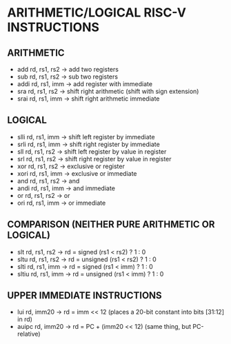 # ARITHMETIC/LOGICAL RISC-V INSTRUCTIONS

## ARITHMETIC
- add rd, rs1, rs2 -> add two registers
- sub rd, rs1, rs2 -> sub two registers
- addi rd, rs1, imm -> add register with immediate
- sra rd, rs1, rs2 -> shift right arithmetic (shift with sign extension)
- srai rd, rs1, imm -> shift right arithmetic immediate


## LOGICAL
- slli rd, rs1, imm -> shift left register by immediate
- srli rd, rs1, imm -> shift right register by immediate
- sll rd, rs1, rs2 -> shift left register by value in register
- srl rd, rs1, rs2 -> shift right register by value in register
- xor rd, rs1, rs2 -> exclusive or register
- xori rd, rs1, imm -> exclusive or immediate
- and rd, rs1, rs2 -> and
- andi rd, rs1, imm -> and immediate
- or rd, rs1, rs2 -> or
- ori rd, rs1, imm -> or immediate


## COMPARISON (NEITHER PURE ARITHMETIC OR LOGICAL)
- slt rd, rs1, rs2 -> rd = signed (rs1 < rs2) ? 1 : 0
- sltu rd, rs1, rs2 -> rd = unsigned (rs1 < rs2) ? 1 : 0
- slti rd, rs1, imm -> rd = signed (rs1 < imm) ? 1 : 0
- sltiu rd, rs1, imm -> rd = unsigned (rs1 < imm) ? 1 : 0


## UPPER IMMEDIATE INSTRUCTIONS
- lui rd, imm20 -> rd = imm << 12 (places a 20-bit constant into bits [31:12] in rd)
- auipc rd, imm20 -> rd = PC + (imm20 << 12) (same thing, but PC-relative)
